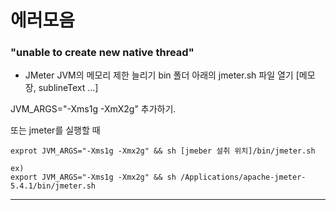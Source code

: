 # 에러모음


### "unable to create new native thread"

- JMeter JVM의 메모리 제한 늘리기
bin 폴더 아래의 jmeter.sh 파일 열기 [메모장, sublineText ...]

JVM_ARGS="-Xms1g -XmX2g" 추가하기. 

또는 jmeter를 실행할 때
```
exprot JVM_ARGS="-Xms1g -Xmx2g" && sh [jmeber 설취 위치]/bin/jmeter.sh

ex)
export JVM_ARGS="-Xms1g -Xmx2g" && sh /Applications/apache-jmeter-5.4.1/bin/jmeter.sh
```
* * * 
